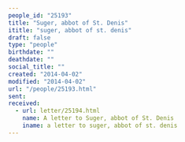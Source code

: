 ```yaml
---
people_id: "25193"
title: "Suger, abbot of St. Denis"
ititle: "suger, abbot of st. denis"
draft: false
type: "people"
birthdate: ""
deathdate: ""
social_title: ""
created: "2014-04-02"
modified: "2014-04-02"
url: "/people/25193.html"
sent:
received:
  - url: letter/25194.html
    name: A letter to Suger, abbot of St. Denis
    iname: a letter to suger, abbot of st. denis
---
```

